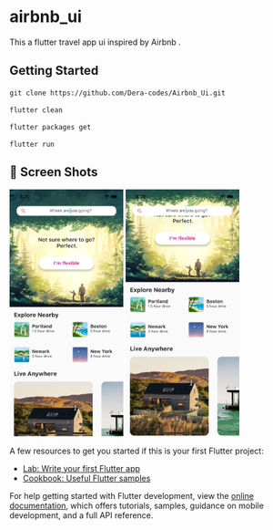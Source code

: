 # airbnb_ui

This a flutter travel app ui inspired by Airbnb .

## Getting Started

```shell
git clone https://github.com/Dera-codes/Airbnb_Ui.git
```
```shell
flutter clean
```
```shell
flutter packages get
```
```shell
flutter run
```
## 📸 Screen Shots
<p float="left">
  <img src="https://github.com/Dera-codes/Airbnb_Ui/blob/master/Simulator%20Screen%20Shot%20-%20iphone%2013%20pro%20-%202023-09-16%20at%2020.20.24.png?raw=true" width="200">
  <img src="https://github.com/Dera-codes/Airbnb_Ui/blob/master/Simulator%20Screen%20Shot%20-%20iphone%2013%20pro%20-%202023-09-16%20at%2020.20.37.png?raw=true" width="200">
</p>


A few resources to get you started if this is your first Flutter project:

- [Lab: Write your first Flutter app](https://docs.flutter.dev/get-started/codelab)
- [Cookbook: Useful Flutter samples](https://docs.flutter.dev/cookbook)

For help getting started with Flutter development, view the
[online documentation](https://docs.flutter.dev/), which offers tutorials,
samples, guidance on mobile development, and a full API reference.
